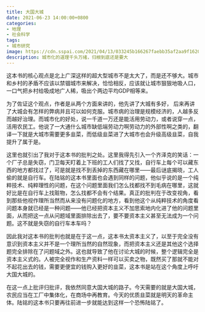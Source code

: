 ```yaml
---
title: 大国大城
date: 2021-06-23 14:00:00+0800
categories:
- 地理
- 社会科学
tags:
- 城市研究
image: https://cdn.sspai.com/2021/04/13/033245b166267faebb35af2aa9f16208.jpeg?imageMogr2/auto-orient/quality/95/thumbnail/!1420x708r/gravity/Center/crop/1420x708/interlace/1
description: 城市化的道理千头万绪，归根到底还是要大
---
```


这本书的核心观点是北上广深这样的超大型城市不是太大了，而是还不够大。城市和乡村的矛盾不应该以禁锢城市来解决，恰恰相反，应该就让城市狠狠地吸人口，一口气把乡村给吸成地广人稀，吸出个两边平均GDP相等来。

为了佐证这个观点，作者是从两个方面来讲的，他先讲了大城有多好， 后来再讲了大城会有怎样的弊病并且可以如何克服。城市病的治理是规模经济的，人越多反而越好治理。而城市化的好处，说一千道一万还是能活用劳动力，或者说穿一点，活用农民工。他说了一大通什么城市缺低端劳动力啊劳动力的外部性啊之类的，翻译一下就是大城市需要更多韭菜，而低级韭菜进了大城市也会升级高级韭菜，自我提升了属于是。

这里也就引出了我对于这本书的批判之处。这里我得先引入一个齐泽克的笑话：一个厂子总是失窃，门卫每天盯着上下班的工人们找了又找，自行车上每个可以藏东西的地方都找过了，可是就是找不到丢掉的东西藏在哪里——最后谜底揭晓，工人偷的就是自行车。在陆铭的这本书里面也会遇到同样的问题，他似乎说的是一个纯粹技术、纯粹理性的问题，在这个问题里面我们怎么找都找不到毛病在哪里，这就好比是在自行车上找赃物，怎么找都不会有个结果。真正的批判在于改变视角，看到那些他视作理所当然而从来没有问题化的地方，看到他这个从纯粹技术的角度看问题本身就已经是一种问题——他已经把资本主义不加思索地内化进了他的问题里面，从而把这一点从问题域里面排除出去了，要不要资本主义甚至无法成为一个问题。这不就是失窃的自行车本车吗？

因此我对这本书的批判也就是在于这一点，这本书太资本主义了，以至于完全没有意识到资本主义并不是一个理所当然的自然现象，而把资本主义还是其他这个选择题完全排除在了问题域之外。这也就导致了他在讨论大城的时候，整个逻辑完全是资本主义式的。人被完全视作和生产资料一样可以买卖之物，既然买了那就不能对不起花出去的钱，需要更便宜的钱购入更好的韭菜，这本书是站在这个角度上呼吁大国大城的。

在这一点上批评归批评，我依然同意大国大城的路子。今天需要的就是大国大城，农民应当在工厂中集体化，在商场中再教育。今天的优质韭菜就是明天的革命主体。陆铭的这本书只要再往前进一步就能达到这样一个恐怖陆铭了。

